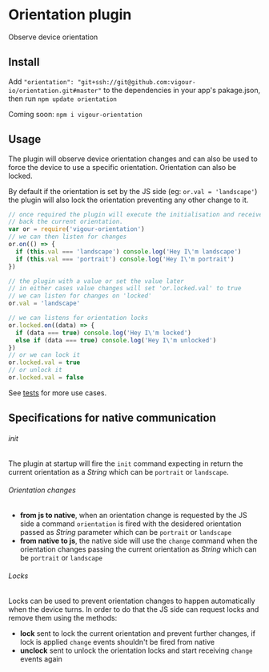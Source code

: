 # Orientation plugin
Observe device orientation

## Install
Add `"orientation": "git+ssh://git@github.com:vigour-io/orientation.git#master"` to the dependencies in your app's pakage.json, then run `npm update orientation`

Coming soon: `npm i vigour-orientation`

## Usage
The plugin will observe device orientation changes and can also be used to force the device to use a specific orientation. Orientation can also be locked.

By default if the orientation is set by the JS side (eg: `or.val = 'landscape'`) the plugin will also lock the orientation preventing any other change to it.

```js
// once required the plugin will execute the initialisation and receive
// back the current orientation.
var or = require('vigour-orientation')
// we can then listen for changes
or.on(() => {
  if (this.val === 'landscape') console.log('Hey I\'m landscape')
  if (this.val === 'portrait') console.log('Hey I\'m portrait')
})

// the plugin with a value or set the value later
// in either cases value changes will set 'or.locked.val' to true
// we can listen for changes on 'locked'
or.val = 'landscape'

// we can listens for orientation locks
or.locked.on((data) => {
  if (data === true) console.log('Hey I\'m locked')
  else if (data === true) console.log('Hey I\'m unlocked')
})
// or we can lock it
or.locked.val = true
// or unlock it
or.locked.val = false
```

See [tests](test) for more use cases.

## Specifications for native communication

###### init
The plugin at startup will fire the `init` command expecting in return the current orientation as a *String* which can be `portrait` or `landscape`.

###### Orientation changes

* **from js to native**, when an orientation change is requested by the JS side a command `orientation` is fired with the desidered orientation passed as *String* parameter which can be `portrait` or `landscape`
* **from native to js**, the native side will use the `change` command when the orientation changes passing the current orientation as *String* which can be `portrait` or `landscape`

###### Locks
Locks can be used to prevent orientation changes to happen automatically when the device turns. In order to do that the JS side can request locks and remove them using the methods:

* **lock** sent to lock the current orientation and prevent further changes, if lock is applied `change` events shouldn't be fired from native
* **unclock** sent to unlock the orientation locks and start receiving `change` events again
